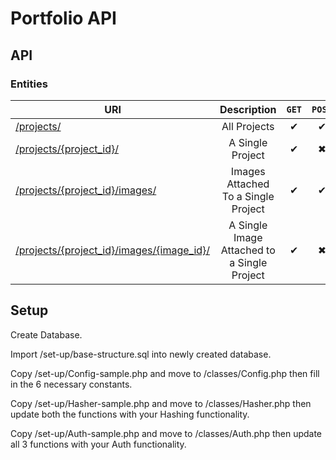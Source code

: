 # Portfolio API

## API

### Entities
 
| URI | Description | <code>GET</code> | <code>POST</code> | <code>DELETE</code> | <code>PUT</code>|
| --- | :----: | :----: |:----:|:----:|:----:|
| [/projects/](https://api.jahidulpabelislam.com/v3/projects/) | All Projects | &#10004; | &#10004; | &#10006; | &#10006; |
| [/projects/{project_id}/](https://api.jahidulpabelislam.com/v3/projects/13/) | A Single Project | &#10004; | &#10006; | &#10004; | &#10004; |
| [/projects/{project_id}/images/](https://api.jahidulpabelislam.com/v3/projects/13/images/) | Images Attached To a Single Project | &#10004; | &#10004; | &#10006; | &#10006; |
| [/projects/{project_id}/images/{image_id}/](https://api.jahidulpabelislam.com/v3/projects/13/images/72/) | A Single Image Attached to a Single Project | &#10004; | &#10006; | &#10004; | &#10004; |

## Setup

Create Database.

Import /set-up/base-structure.sql into newly created database.

Copy /set-up/Config-sample.php and move to /classes/Config.php then fill in the 6 necessary constants.

Copy /set-up/Hasher-sample.php and move to /classes/Hasher.php then update both the functions with your Hashing functionality.

Copy /set-up/Auth-sample.php and move to /classes/Auth.php then update all 3 functions with your Auth functionality.